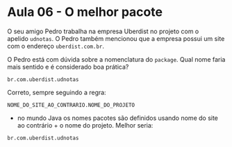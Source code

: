 # Aula 06 - O melhor pacote

O seu amigo Pedro trabalha na empresa Uberdist no projeto com o apelido `udnotas`. O Pedro também mencionou que a empresa possui um site com o endereço `uberdist.com.br`.

O Pedro está com dúvida sobre a nomenclatura do `package`. Qual nome faria mais sentido e é considerado boa prática?

`br.com.uberdist.udnotas`

Correto, sempre seguindo a regra:

`NOME_DO_SITE_AO_CONTRARIO.NOME_DO_PROJETO`

- no mundo Java os nomes pacotes são definidos usando nome do site ao contrário + o nome do projeto. Melhor seria:

```
br.com.uberdist.udnotas
```